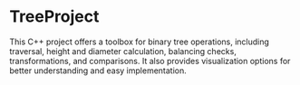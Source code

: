 # TreeProject
 This C++ project offers a toolbox for binary tree operations, including traversal, height and diameter calculation, balancing checks, transformations, and comparisons. It also provides visualization options for better understanding and easy implementation.
